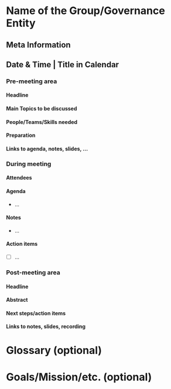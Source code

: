 # Name of the Group/Governance Entity

## Meta Information
<!-- Contains a list of relevant links and resources -->

## Date & Time | Title in Calendar

### Pre-meeting area
#### Headline
#### Main Topics to be discussed
#### People/Teams/Skills needed
#### Preparation
#### Links to agenda, notes, slides, …

### During meeting
#### Attendees
#### Agenda
 - ...
#### Notes
 - ...
#### Action items
 -[ ] ...

### Post-meeting area
#### Headline
#### Abstract
#### Next steps/action items
#### Links to notes, slides, recording

# Glossary (optional)
# Goals/Mission/etc. (optional)
